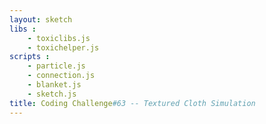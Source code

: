 ```yaml
---
layout: sketch
libs : 
    - toxiclibs.js
    - toxichelper.js
scripts : 
    - particle.js
    - connection.js
    - blanket.js
    - sketch.js
title: Coding Challenge#63 -- Textured Cloth Simulation
---
```


